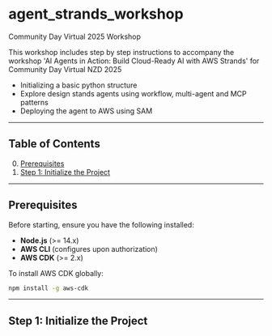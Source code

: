 # agent_strands_workshop
Community Day Virtual 2025 Workshop

This workshop includes step by step instructions to accompany the workshop 'AI Agents in Action: Build Cloud-Ready AI with AWS Strands' for Community Day Virtual NZD 2025


- Initializing a basic python structure
- Explore design stands agents using workflow, multi-agent and MCP patterns
- Deploying the agent to AWS using SAM


---

## Table of Contents

0. [Prerequisites](#prerequisites)
1. [Step 1: Initialize the Project](#step-1-initialize-the-project)


---

## Prerequisites


Before starting, ensure you have the following installed:

- **Node.js** (>= 14.x)
- **AWS CLI** (configures upon authorization)
- **AWS CDK** (>= 2.x)

To install AWS CDK globally:

```bash
npm install -g aws-cdk
```

---

## Step 1: Initialize the Project
